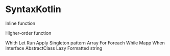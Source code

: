 # SyntaxKotlin

<p>Inline function</p>
<p>Higher-order function</p>
Whith
Let
Run
Apply
Singleton pattern
Array
For
Foreach
While
Mapp
When
Interface
AbstractClass
Lazy
Formatted string

